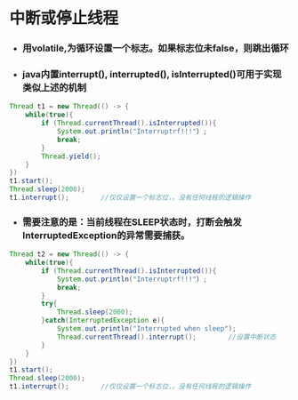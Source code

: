 # 中断或停止线程

* ### 用volatile,为循环设置一个标志。如果标志位未false，则跳出循环
* ### java内置interrupt\(\), interrupted\(\), isInterrupted\(\)可用于实现类似上述的机制

```java
Thread t1 = new Thread(() -> {
    while(true){
        if (Thread.currentThread().isInterrupted()){
            System.out.println("Interruptrf!!!"）;
            break;
        }
        Thread.yield();
    }
})
t1.start();
Thread.sleep(2000);
t1.interrupt();        //仅仅设置一个标志位，，没有任何线程的逻辑操作

```

* ### 需要注意的是：当前线程在SLEEP状态时，打断会触发InterruptedException的异常需要捕获。

```java
Thread t2 = new Thread(() -> {
    while(true){
        if (Thread.currentThread().isInterrupted()){
            System.out.println("Interruptrf!!!"）;
            break;
        }
        try{
            Thread.sleep(2000);
        }catch(InterruptedException e){
            System.out.println("Interrupted when sleep");
            Thread.currentThread().interrupt();        //设置中断状态
        }
    }
})
t1.start();
Thread.sleep(2000);
t1.interrupt();        //仅仅设置一个标志位，，没有任何线程的逻辑操作

```



